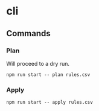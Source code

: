 # cli

## Commands

### Plan
Will proceed to a dry run.
```
npm run start -- plan rules.csv
```
### Apply
```
npm run start -- apply rules.csv
```
